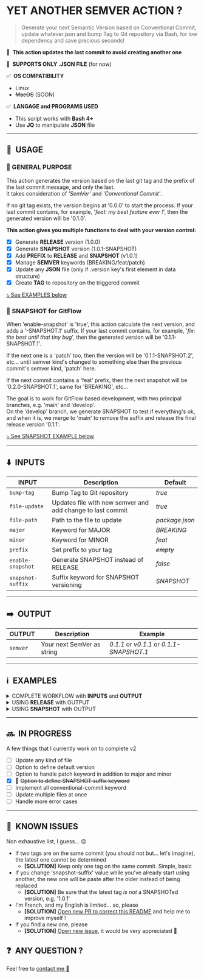 # YET ANOTHER SEMVER ACTION ?

> Generate your next Semantic Version based on Conventional Commit, update whatever.json and bump Tag to Git repository via Bash, for low dependency and save precious seconds!

🚸&ensp;**This action updates the last commit to avoid creating another one**

🔰&ensp;**SUPPORTS ONLY .JSON FILE** (for now)

✅&ensp;**OS COMPATIBILITY**
  - Linux
  - ~~MacOS~~ (SOON)

✅&ensp;**LANGAGE and PROGRAMS USED**
  - This script works with **Bash 4+**
  - Use **JQ** to manipulate **JSON** file

---

## 📓&ensp;USAGE
### 🔸 GENERAL PURPOSE
This action generates the version based on the last git tag and the prefix of the last commit message, and only the last.  
It takes consideration of *'SemVer'* and *'Conventional Commit'*.

If no git tag exists, the version begins at '0.0.0' to start the process. If your last commit contains, for example, '*feat: my best feature ever !*', then the generated version will be '0.1.0'.

**This action gives you multiple functions to deal with your version control:**
- [x] Generate **RELEASE** version (1.0.0)
- [x] Generate **SNAPSHOT** version (1.0.1-SNAPSHOT)
- [x] Add **PREFIX** to **RELEASE** and **SNAPSHOT** (v1.0.1)
- [x] Manage **SEMVER** keywords (BREAKING/feat/patch)
- [x] Update any **JSON** file (only if .version key's first element in data structure)
- [x] Create **TAG** to repository on the triggered commit

[⤵️ See EXAMPLES below](#%E2%84%B9%EF%B8%8F-examples)

### 🔸 SNAPSHOT for GitFlow
When 'enable-snapshot' is 'true', this action calculate the next version, and adds a '-SNAPSHOT.1' suffix. If your last commit contains, for example, '*fix: the best until that tiny bug*', then the generated version will be '0.1.1-SNAPSHOT.1'.  

If the next one is a 'patch' too, then the version will be '0.1.1-SNAPSHOT.2', etc... until semver kind's changed to something else than the previous commit's semver kind, 'patch' here.

If the next commit contains a 'feat' prefix, then the next snapshot will be '0.2.0-SNAPSHOT.1', same for 'BREAKING', etc...

The goal is to work for GitFlow based development, with two principal branches, e.g. 'main' and 'develop'.  
On the 'develop' branch, we generate SNAPSHOT to test if everything's ok, and when it is, we merge to 'main' to remove the suffix and release the final release version '0.1.1'.

[⤵️ See SNAPSHOT EXAMPLE below](#%E2%84%B9%EF%B8%8F-examples)

---

## ⬇️&ensp;INPUTS

| INPUT             | Description                                                | Default        |
| ---               | ---                                                        | ---            |
| `bump-tag`        | Bump Tag to Git repository                                 | *true*         |
| `file-update`     | Updates file with new semver and add change to last commit | *true*         |
| `file-path`       | Path to the file to update                                 | *package.json* |
| `major`           | Keyword for MAJOR                                          | *BREAKING*     |
| `minor`           | Keyword for MINOR                                          | *feat*         |
| `prefix`          | Set prefix to your tag                                     | *~~empty~~*    |
| `enable-snapshot` | Generate SNAPSHOT instead of RELEASE                       | *false*        |
| `snapshot-suffix` | Suffix keyword for SNAPSHOT versioning                     | *SNAPSHOT*     |

---

## ➡️&ensp;OUTPUT

| OUTPUT            | Description                     | Example                                   |
| ---               | ---                             | ---                                       |
| `semver`          | Your next SemVer as string      | *0.1.1* or *v0.1.1* or *0.1.1-SNAPSHOT.1* |

---

## ℹ️&ensp;EXAMPLES

<details>
  <summary>COMPLETE WORKFLOW with <b>INPUTS</b> and <b>OUTPUT</b></summary>

```yaml
name: AutoBashed SemVer
on: push

jobs:
  generate:
    runs-on: ubuntu-latest
    steps:
      - uses: actions/checkout@v3
        with:
          fetch-depth: 0

      - name: "Generate Next SemVer"
        id: version
        uses: bencatlab/autobashed-semver@v2
        env:
          GITHUB_TOKEN: ${{ secrets.GITHUB_TOKEN }}
        with:
          bump-tag: 'true'          # Bump tag to Git repository
          file-update: 'true'       # Updates file with new semver and add change to last commit
          file-path: 'package.json' # Path to the file to update
          major: 'BREAKING CHANGE'  # Keyword for MAJOR
          minor: 'feature'          # Keyword for MINOR
          prefix: 'v'               # Set a prefix to your tag
          enable-snapshot: 'true'   # Generate as SNAPSHOT instead of RELEASE
          snapshot-suffix: 'beta'   # Suffix for SNAPSHOT versioning (e.g. 1.0.1-beta.1)

      - name: "Output SemVer from previous Step"
        run: echo "${{ steps.version.outputs.semver }}"
```
</details>

<details>
  <summary>USING <b>RELEASE</b> with OUTPUT</summary>

```yaml
- name: "Generate Next SemVer"
  id: version
  uses: bencatlab/autobashed-semver@v2
  env:
    GITHUB_TOKEN: ${{ secrets.GITHUB_TOKEN }}
  with:
    bump-tag: 'false'
    file-path: 'version.json'
    prefix: ''

- name: "Output SemVer from previous Step"
  run: echo "${{ steps.version.outputs.semver }}"
```
</details>


<details>
  <summary>USING <b>SNAPSHOT</b> with OUTPUT</summary>

```yaml
- name: "Generate Next SemVer"
  id: version
  uses: bencatlab/autobashed-semver@v2
  env:
    GITHUB_TOKEN: ${{ secrets.GITHUB_TOKEN }}
  with:
    file-update: 'false'
    prefix: 'v'
    enable-snapshot: 'true'
    snapshot-suffix: 'beta'

- name: "Output SemVer from previous Step"
  run: echo "${{ steps.version.outputs.semver }}"
```
</details>

--- 

## 🔜&ensp;IN PROGRESS

A few things that I currently work on to complete v2
  - [ ] Update any kind of file
  - [ ] Option to define default version
  - [ ] Option to handle patch keyword in addition to major and minor
  - [x] :tada: ~~Option to define SNAPSHOT suffix keyword~~
  - [ ] Implement all conventional-commit keyword
  - [ ] Update multiple files at once
  - [ ] Handle more error cases

---

## 🚧&ensp;KNOWN ISSUES

Non exhaustive list, I guess... 😣
  - If two tags are on the same commit (you should not but... let's imagine), the latest one cannot be determined
    - **[SOLUTION]** Keep only one tag on the same commit. Simple, basic
  - If you change 'snapshot-suffix' value while you've already start using another, the new one will be paste after the older instead of being replaced
    - **[SOLUTION]** Be sure that the latest tag *is not* a SNAPSHOTed version, e.g. '1.0.1'
  - I'm French, and my English is limited... so, please
    - **[SOLUTION]** [Open new PR to correct this README](https://github.com/bencatlab/autobashed-semver/edit/main/README.md) and help me to improve myself !
  - If you find a new one, please
    - **[SOLUTION]** [Open new issue](https://github.com/bencatlab/autobashed-semver/issues/new), it would be very appreciated 💌
  
## :question:&ensp;ANY QUESTION ?

Feel free to [contact me :email:](https://github.com/bendevcat)
